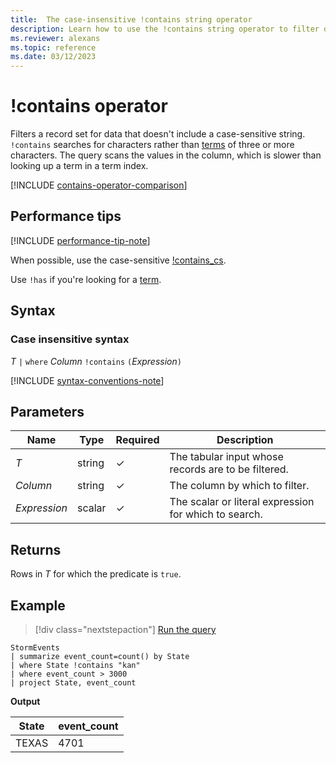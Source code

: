 ```yaml
---
title:  The case-insensitive !contains string operator
description: Learn how to use the !contains string operator to filter data that doesn't include a case sensitive string.
ms.reviewer: alexans
ms.topic: reference
ms.date: 03/12/2023
---
```


# !contains operator

Filters a record set for data that doesn't include a case-sensitive string. `!contains` searches for characters rather than [terms](datatypes-string-operators.md#what-is-a-term) of three or more characters. The query scans the values in the column, which is slower than looking up a term in a term index.

[!INCLUDE [contains-operator-comparison](../../includes/contains-operator-comparison.md)]

## Performance tips

[!INCLUDE [performance-tip-note](../../includes/performance-tip-note.md)]

When possible, use the case-sensitive [!contains_cs](not-contains-cs-operator.md).

Use `!has` if you're looking for a [term](datatypes-string-operators.md#what-is-a-term).

## Syntax

### Case insensitive syntax

*T* `|` `where` *Column* `!contains` `(`*Expression*`)`

[!INCLUDE [syntax-conventions-note](../../includes/syntax-conventions-note.md)]

## Parameters

| Name | Type | Required | Description |
|--|--|--|--|
| *T* | string | &check;| The tabular input whose records are to be filtered.|
| *Column* | string | &check;| The column by which to filter.|
| *Expression* | scalar | &check;| The scalar or literal expression for which to search.|

## Returns

Rows in *T* for which the predicate is `true`.

## Example

> [!div class="nextstepaction"]
> <a href="https://dataexplorer.azure.com/clusters/help/databases/Samples?query=H4sIAAAAAAAAAwsuyS/KdS1LzSsp5qpRKC7NzU0syqxKVUgFCcUn55fmldiCSQ1NhaRKheCSxJJUoMLyjNSiVAhPQTE5P68kMTOvWEEpOzFPCS6LZISCnYKxgYEBUKqgKD8rNbkEolUHWQ0AK1/nHYoAAAA=" target="_blank">Run the query</a>

```kusto
StormEvents
| summarize event_count=count() by State
| where State !contains "kan"
| where event_count > 3000
| project State, event_count
```

**Output**

|State|event_count|
|-----|-----------|
|TEXAS|4701|

